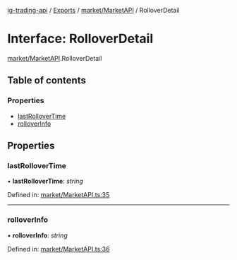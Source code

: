 [ig-trading-api](../README.md) / [Exports](../modules.md) / [market/MarketAPI](../modules/market_marketapi.md) / RolloverDetail

# Interface: RolloverDetail

[market/MarketAPI](../modules/market_marketapi.md).RolloverDetail

## Table of contents

### Properties

- [lastRolloverTime](market_marketapi.rolloverdetail.md#lastrollovertime)
- [rolloverInfo](market_marketapi.rolloverdetail.md#rolloverinfo)

## Properties

### lastRolloverTime

• **lastRolloverTime**: _string_

Defined in: [market/MarketAPI.ts:35](https://github.com/bennycode/ig-trading-api/blob/362f41a/src/market/MarketAPI.ts#L35)

---

### rolloverInfo

• **rolloverInfo**: _string_

Defined in: [market/MarketAPI.ts:36](https://github.com/bennycode/ig-trading-api/blob/362f41a/src/market/MarketAPI.ts#L36)
